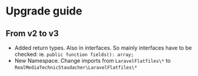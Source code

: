 # Upgrade guide

## From v2 to v3

- Added return types. Also in interfaces. So mainly interfaces have to be checked: ie. `public function fields(): array;`
- New Namespace. Change imports from `LaravelFlatfiles\*` to `RealMediaTechnicStaudacher\LaravelFlatfiles\*`